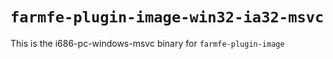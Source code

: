# `farmfe-plugin-image-win32-ia32-msvc`

This is the i686-pc-windows-msvc binary for `farmfe-plugin-image`

